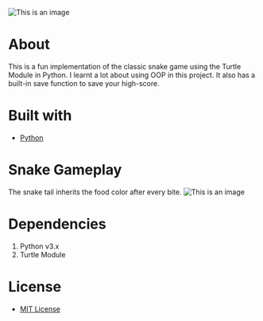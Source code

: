 ![This is an image](https://user-images.githubusercontent.com/37813839/115547457-aa324e00-a27c-11eb-978f-903e09d84c74.png)

# About
This is a fun implementation of the classic snake game using the Turtle Module in Python. I learnt a lot about using OOP in this project.
It also has a built-in save function to save your high-score.
# Built with
- [Python](https://www.python.org/)

# Snake Gameplay 
The snake tail inherits the food color after every bite.
![This is an image](https://i.imgur.com/S7WbzDE.gif)

# Dependencies
1. Python v3.x
2. Turtle Module

# License
- [MIT License](https://github.com/Solyyy/Snake-Game/blob/main/LICENSE)
